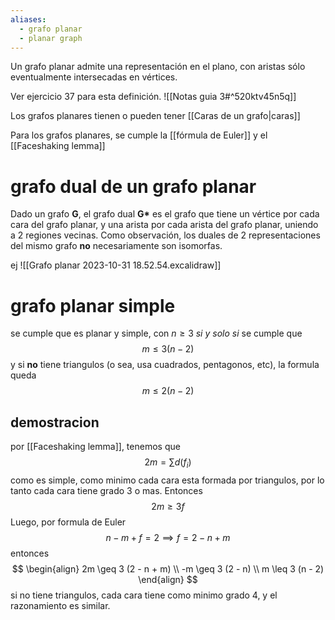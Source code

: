 ```yaml
---
aliases:
  - grafo planar
  - planar graph
---
```

Un grafo planar admite una representación en el plano, con aristas sólo eventualmente intersecadas en vértices. 

Ver ejercicio 37 para esta definición.
![[Notas guia 3#^520ktv45n5q]]

Los grafos planares tienen o pueden tener [[Caras de un grafo|caras]]

Para los grafos planares, se cumple la [[fórmula de Euler]] y el [[Faceshaking lemma]]


# grafo dual de un grafo planar
Dado un grafo **G**, el grafo dual **G\*** es el grafo que tiene un vértice por cada cara del grafo planar, y una arista por cada arista del grafo planar, uniendo a 2 regiones vecinas.
Como observación, los duales de 2 representaciones del mismo grafo **no** necesariamente son isomorfas.

ej
![[Grafo planar 2023-10-31 18.52.54.excalidraw]]

# grafo planar simple
se cumple que es planar y simple, con $n\geq3$ *si y solo si* se cumple que
$$
m \leq 3(n-2)
$$
y si **no** tiene triangulos (o sea, usa cuadrados, pentagonos, etc), la formula queda
$$
m \leq 2(n-2)
$$

## demostracion
por [[Faceshaking lemma]], tenemos que
$$
2m = \sum d(f_i)
$$
como es simple, como minimo cada cara esta formada por triangulos, por lo tanto cada cara tiene grado 3 o mas. Entonces
$$
2m \geq 3f
$$
Luego, por formula de Euler
$$
n - m + f = 2 \implies f = 2 - n + m
$$
entonces
$$
\begin{align}
2m \geq 3 (2 - n + m) \\
-m \geq 3 (2 - n) \\
m \leq 3 (n - 2)
\end{align}
$$
si no tiene triangulos, cada cara tiene como minimo grado 4, y el razonamiento es similar.


